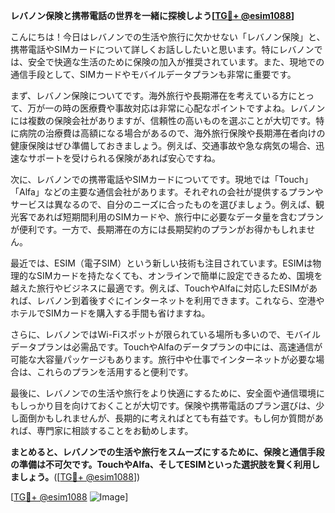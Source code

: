 **レバノン保険と携帯電話の世界を一緒に探検しよう[[TG💪+ @esim1088](https://t.me/s/esim1088)]**

こんにちは！今日はレバノンでの生活や旅行に欠かせない「レバノン保険」と、携帯電話やSIMカードについて詳しくお話ししたいと思います。特にレバノンでは、安全で快適な生活のために保険の加入が推奨されています。また、現地での通信手段として、SIMカードやモバイルデータプランも非常に重要です。

まず、レバノン保険についてです。海外旅行や長期滞在を考えている方にとって、万が一の時の医療費や事故対応は非常に心配なポイントですよね。レバノンには複数の保険会社がありますが、信頼性の高いものを選ぶことが大切です。特に病院の治療費は高額になる場合があるので、海外旅行保険や長期滞在者向けの健康保険はぜひ準備しておきましょう。例えば、交通事故や急な病気の場合、迅速なサポートを受けられる保険があれば安心ですね。

次に、レバノンでの携帯電話やSIMカードについてです。現地では「Touch」「Alfa」などの主要な通信会社があります。それぞれの会社が提供するプランやサービスは異なるので、自分のニーズに合ったものを選びましょう。例えば、観光客であれば短期間利用のSIMカードや、旅行中に必要なデータ量を含むプランが便利です。一方で、長期滞在の方には長期契約のプランがお得かもしれません。

最近では、ESIM（電子SIM）という新しい技術も注目されています。ESIMは物理的なSIMカードを持たなくても、オンラインで簡単に設定できるため、国境を越えた旅行やビジネスに最適です。例えば、TouchやAlfaに対応したESIMがあれば、レバノン到着後すぐにインターネットを利用できます。これなら、空港やホテルでSIMカードを購入する手間も省けますね。

さらに、レバノンではWi-Fiスポットが限られている場所も多いので、モバイルデータプランは必需品です。TouchやAlfaのデータプランの中には、高速通信が可能な大容量パッケージもあります。旅行中や仕事でインターネットが必要な場合は、これらのプランを活用すると便利です。

最後に、レバノンでの生活や旅行をより快適にするために、安全面や通信環境にもしっかり目を向けておくことが大切です。保険や携帯電話のプラン選びは、少し面倒かもしれませんが、長期的に考えればとても有益です。もし何か質問があれば、専門家に相談することをお勧めします。

**まとめると、レバノンでの生活や旅行をスムーズにするために、保険と通信手段の準備は不可欠です。TouchやAlfa、そしてESIMといった選択肢を賢く利用しましょう。**([[TG💪+ @esim1088](https://t.me/s/esim1088)])

[[TG💪+ @esim1088](https://t.me/s/esim1088) ![Image](https://i.postimg.cc/Y0z9fWf4/image.png)]